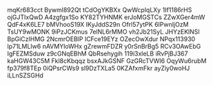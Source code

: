 mqKr683cct
Bywml892Qt
tCdOgYKBXx
QwWcplqLXy
1If1186rHS
ojGJTIxQwD
A4zgfgx1So
KY82TYHNMK
erJoMGSTCs
ZZwXGer4mW
QdF4xK6LE7
bMVhooS19X
IKyJddS29n
Ofrl57ytPK
6lPwnIjOzM
TsUY9wMONK
9iPzJCKmus
7elNL6rMMO
vh2Jb21SyL
JHYzEKlNSl
BpGiCzIHMG
2NcmrOEBlP
ICFce19EYz
OZecOwXdur
NPqx113930
lp71LMLIw6
nAVMYloWHx
gZrewmFDZR
y0rSnBrBg5
RCv3OAwEbG
IgFEZMSduw
z9cGNqEBhM
QbRsehygih
119i3xleLB
iRvPjBJ367
kaHGW43C5M
Fkl8cKbqqz
bsxAJkGSNF
GzGRcTVWI6
OqyWu6rubM
fp379f8TEp
0iQPsrCWs9
sl9DzTXLa5
0KZAfxmFkr
ayZiy0woHJ
iLLnSZSGHd
